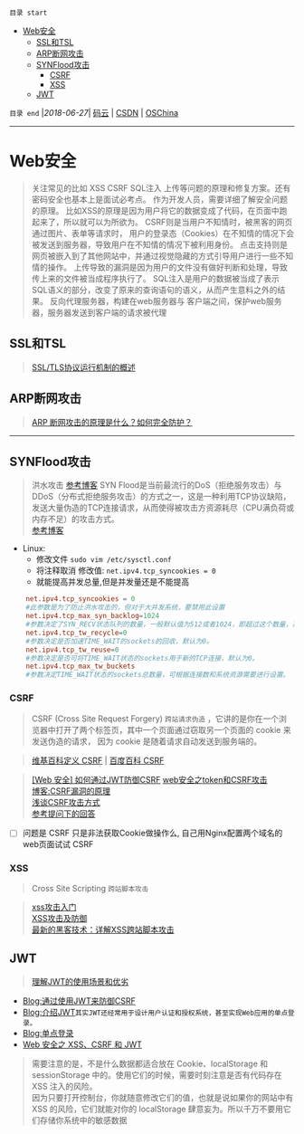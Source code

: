 `目录 start`
 
- [Web安全](#web安全)
    - [SSL和TSL](#ssl和tsl)
    - [ARP断网攻击](#arp断网攻击)
    - [SYNFlood攻击](#synflood攻击)
        - [CSRF](#csrf)
        - [XSS](#xss)
    - [JWT](#jwt)

`目录 end` |_2018-06-27_| [码云](https://gitee.com/kcp1104) | [CSDN](http://blog.csdn.net/kcp606) | [OSChina](https://my.oschina.net/kcp1104)
****************************************
# Web安全
> 关注常见的比如 XSS CSRF SQL注入 上传等问题的原理和修复方案。还有密码安全也基本上是面试必考点。
> 作为开发人员，需要详细了解安全问题的原理。 比如XSS的原理是因为用户将它的数据变成了代码，在页面中跑起来了，所以就可以为所欲为。 CSRF则是当用户不知情时，被黑客的网页通过图片、表单等请求时，
> 用户的登录态（Cookies）在不知情的情况下会被发送到服务器，导致用户在不知情的情况下被利用身份。 点击支持则是网页被嵌入到了其他网站中，并通过视觉隐藏的方式引导用户进行一些不知情的操作。 
> 上传导致的漏洞是因为用户的文件没有做好判断和处理，导致传上来的文件被当成程序执行了。 SQL注入是用户的数据被当成了表示SQL语义的部分，改变了原来的查询语句的语义，从而产生意料之外的结果。
> 反向代理服务器，构建在web服务器与 客户端之间，保护web服务器，服务器发送到客户端的请求被代理

## SSL和TSL
> [SSL/TLS协议运行机制的概述](http://www.ruanyifeng.com/blog/2014/02/ssl_tls.html)

## ARP断网攻击
> [ARP 断网攻击的原理是什么？如何完全防护？](https://www.zhihu.com/question/20338649)

********************
## SYNFlood攻击
> 洪水攻击 [参考博客](http://xfocus.net/articles/200106/208.html) SYN Flood是当前最流行的DoS（拒绝服务攻击）与DDoS（分布式拒绝服务攻击）的方式之一，这是一种利用TCP协议缺陷，发送大量伪造的TCP连接请求，从而使得被攻击方资源耗尽（CPU满负荷或内存不足）的攻击方式。  
> [参考博客](http://www.cnblogs.com/popduke/p/5823801.html)  

- Linux:
    - 修改文件 `sudo vim /etc/sysctl.conf `
    - 将注释取消 修改值: `net.ipv4.tcp_syncookies = 0`
    - 就能提高并发总量,但是并发量还是不能提高
```conf
    net.ipv4.tcp_syncookies = 0  
    #此参数是为了防止洪水攻击的，但对于大并发系统，要禁用此设置
    net.ipv4.tcp_max_syn_backlog=1024
    #参数决定了SYN_RECV状态队列的数量，一般默认值为512或者1024，即超过这个数量，系统将不再接受新的TCP连接请求，一定程度上可以防止系统资源耗尽。可根据情况增加该值以接受更多的连接请求。
    net.ipv4.tcp_tw_recycle=0
    #参数决定是否加速TIME_WAIT的sockets的回收，默认为0。
    net.ipv4.tcp_tw_reuse=0
    #参数决定是否可将TIME_WAIT状态的sockets用于新的TCP连接，默认为0。
    net.ipv4.tcp_max_tw_buckets
    #参数决定TIME_WAIT状态的sockets总数量，可根据连接数和系统资源需要进行设置。 
```
### CSRF
> CSRF (Cross Site Request Forgery) `跨站请求伪造` ，它讲的是你在一个浏览器中打开了两个标签页，其中一个页面通过窃取另一个页面的 cookie 来发送伪造的请求，
> 因为 cookie 是随着请求自动发送到服务端的。  

> [维基百科定义 CSRF](https://www.owasp.org/index.php/Cross-Site_Request_Forgery) |
> [百度百科 CSRF](https://baike.baidu.com/item/CSRF)

> [[Web 安全] 如何通过JWT防御CSRF](https://segmentfault.com/a/1190000003716037)
> [web安全之token和CSRF攻击](https://blog.csdn.net/qq_15096707/article/details/51307024)  
> [博客:CSRF漏洞的原理](https://www.zhuyingda.com/blog/b5.html)  
> [浅谈CSRF攻击方式](http://www.cnblogs.com/hyddd/archive/2009/04/09/1432744.html)  
> [参考提问下的回答](https://segmentfault.com/q/1010000000713614)

- [ ] 问题是 CSRF 只是非法获取Cookie做操作么, 自己用Nginx配置两个域名的web页面试试 CSRF 

### XSS
> Cross Site Scripting `跨站脚本攻击` 

> [xss攻击入门](http://www.cnblogs.com/bangerlee/archive/2013/04/06/3002142.html)  
> [ XSS攻击及防御 ](https://blog.csdn.net/ghsau/article/details/17027893)  
> [最新的黑客技术：详解XSS跨站脚本攻击 ](http://soft.yesky.com/security/hkjj/136/2233136.shtml) 


## JWT
> [理解JWT的使用场景和优劣](http://www.qingpingshan.com/rjbc/java/384762.html)

- [Blog:通过使用JWT来防御CSRF](https://segmentfault.com/a/1190000003716037)  
- [Blog:介绍JWT](blog.leapoahead.com/2015/09/06/understanding-jwt/)`其实JWT还经常用于设计用户认证和授权系统，甚至实现Web应用的单点登录。`  
- [Blog:单点登录](http://blog.leapoahead.com/2015/09/07/user-authentication-with-jwt/)  
- [Web 安全之 XSS、CSRF 和 JWT](https://juejin.im/entry/58e67673a22b9d00588e7148)

> 需要注意的是，不是什么数据都适合放在 Cookie、localStorage 和 sessionStorage 中的。使用它们的时候，需要时刻注意是否有代码存在 XSS 注入的风险。  
> 因为只要打开控制台，你就随意修改它们的值，也就是说如果你的网站中有 XSS 的风险，它们就能对你的 localStorage 肆意妄为。所以千万不要用它们存储你系统中的敏感数据



